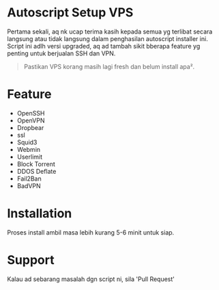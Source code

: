 # Autoscript Setup VPS
Pertama sekali, aq nk ucap terima kasih kepada semua yg terlibat secara langsung atau tidak langsung dalam penghasilan autoscript installer ini.
Script ini adlh versi upgraded, aq ad tambah sikit bberapa feature yg penting untuk berjualan SSH dan VPN.

>Pastikan VPS korang masih lagi fresh dan belum install apa².

# Feature
- OpenSSH
- OpenVPN
- Dropbear
- ssl
- Squid3
- Webmin
- Userlimit
- Block Torrent
- DDOS Deflate
- Fail2Ban
- BadVPN

# Installation
Proses install ambil masa lebih kurang 5-6 minit untuk siap.

# Support
Kalau ad sebarang masalah dgn script ni, sila 'Pull Request'
